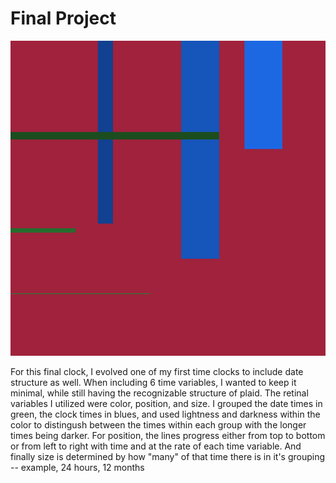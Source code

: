 # Final Project

![Plaid](Plaid.png "Plaid Concept")

For this final clock, I evolved one of my first time clocks to include date 
structure as well. When including 6 time variables, I wanted to keep it minimal,
while still having the recognizable structure of plaid. The retinal variables I 
utilized were color, position, and size. I grouped the date times in green, the 
clock times in blues, and used lightness and darkness within the color to 
distingush between the times within each group with the longer times being darker.
For position, the lines progress either from top to bottom or from left to right
with time and at the rate of each time variable. And finally size is determined 
by how "many" of that time there is in it's grouping -- example, 24 hours, 12 months 